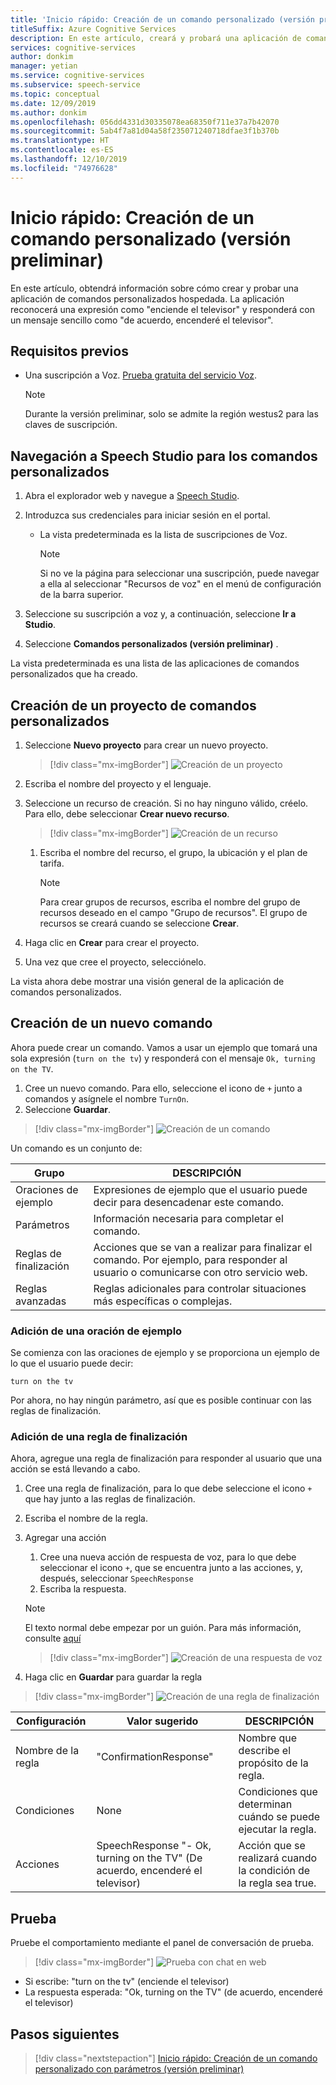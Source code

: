 ```yaml
---
title: 'Inicio rápido: Creación de un comando personalizado (versión preliminar) - servicio de voz'
titleSuffix: Azure Cognitive Services
description: En este artículo, creará y probará una aplicación de comandos personalizados hospedada.
services: cognitive-services
author: donkim
manager: yetian
ms.service: cognitive-services
ms.subservice: speech-service
ms.topic: conceptual
ms.date: 12/09/2019
ms.author: donkim
ms.openlocfilehash: 056dd4331d30335078ea68350f711e37a7b42070
ms.sourcegitcommit: 5ab4f7a81d04a58f235071240718dfae3f1b370b
ms.translationtype: HT
ms.contentlocale: es-ES
ms.lasthandoff: 12/10/2019
ms.locfileid: "74976628"
---
```

# <a name="quickstart-create-a-custom-command-preview"></a>Inicio rápido: Creación de un comando personalizado (versión preliminar)

En este artículo, obtendrá información sobre cómo crear y probar una aplicación de comandos personalizados hospedada.
La aplicación reconocerá una expresión como "enciende el televisor" y responderá con un mensaje sencillo como "de acuerdo, encenderé el televisor".

## <a name="prerequisites"></a>Requisitos previos

- Una suscripción a Voz. [Prueba gratuita del servicio Voz](~/articles/cognitive-services/speech-service/get-started.md).

  > [!NOTE]
  > Durante la versión preliminar, solo se admite la región westus2 para las claves de suscripción.

## <a name="go-to-the-speech-studio-for-custom-commands"></a>Navegación a Speech Studio para los comandos personalizados

1. Abra el explorador web y navegue a [Speech Studio](https://speech.microsoft.com/).
1. Introduzca sus credenciales para iniciar sesión en el portal.

   - La vista predeterminada es la lista de suscripciones de Voz.
     > [!NOTE]
     > Si no ve la página para seleccionar una suscripción, puede navegar a ella al seleccionar "Recursos de voz" en el menú de configuración de la barra superior.

1. Seleccione su suscripción a voz y, a continuación, seleccione **Ir a Studio**.
1. Seleccione **Comandos personalizados (versión preliminar)** .

La vista predeterminada es una lista de las aplicaciones de comandos personalizados que ha creado.

## <a name="create-a-custom-commands-project"></a>Creación de un proyecto de comandos personalizados

1. Seleccione **Nuevo proyecto** para crear un nuevo proyecto.

   > [!div class="mx-imgBorder"]
   > ![Creación de un proyecto](media/custom-speech-commands/create-new-project.png)

1. Escriba el nombre del proyecto y el lenguaje.
1. Seleccione un recurso de creación. Si no hay ninguno válido, créelo. Para ello, debe seleccionar **Crear nuevo recurso**.

   > [!div class="mx-imgBorder"]
   > ![Creación de un recurso](media/custom-speech-commands/create-new-resource.png)

   1. Escriba el nombre del recurso, el grupo, la ubicación y el plan de tarifa.

         > [!NOTE]
         > Para crear grupos de recursos, escriba el nombre del grupo de recursos deseado en el campo "Grupo de recursos". El grupo de recursos se creará cuando se seleccione **Crear**.

1. Haga clic en **Crear** para crear el proyecto.
1. Una vez que cree el proyecto, selecciónelo.

La vista ahora debe mostrar una visión general de la aplicación de comandos personalizados.

## <a name="create-a-new-command"></a>Creación de un nuevo comando

Ahora puede crear un comando. Vamos a usar un ejemplo que tomará una sola expresión (`turn on the tv`) y responderá con el mensaje `Ok, turning on the TV`.

1. Cree un nuevo comando. Para ello, seleccione el icono de `+` junto a comandos y asígnele el nombre `TurnOn`.
1. Seleccione **Guardar**.

> [!div class="mx-imgBorder"]
> ![Creación de un comando](media/custom-speech-commands/create-add-command.png)

Un comando es un conjunto de:

| Grupo            | DESCRIPCIÓN                                                                                                                 |
| ---------------- | --------------------------------------------------------------------------------------------------------------------------- |
| Oraciones de ejemplo | Expresiones de ejemplo que el usuario puede decir para desencadenar este comando.                                                                 |
| Parámetros       | Información necesaria para completar el comando.                                                                                |
| Reglas de finalización | Acciones que se van a realizar para finalizar el comando. Por ejemplo, para responder al usuario o comunicarse con otro servicio web. |
| Reglas avanzadas   | Reglas adicionales para controlar situaciones más específicas o complejas.                                                              |

### <a name="add-a-sample-sentence"></a>Adición de una oración de ejemplo

Se comienza con las oraciones de ejemplo y se proporciona un ejemplo de lo que el usuario puede decir:

```
turn on the tv
```

Por ahora, no hay ningún parámetro, así que es posible continuar con las reglas de finalización.

### <a name="add-a-completion-rule"></a>Adición de una regla de finalización

Ahora, agregue una regla de finalización para responder al usuario que una acción se está llevando a cabo.

1. Cree una regla de finalización, para lo que debe seleccione el icono `+` que hay junto a las reglas de finalización.
1. Escriba el nombre de la regla.
1. Agregar una acción
   1. Cree una nueva acción de respuesta de voz, para lo que debe seleccionar el icono `+`, que se encuentra junto a las acciones, y, después, seleccionar `SpeechResponse`
   1. Escriba la respuesta.

   > [!NOTE]
   > El texto normal debe empezar por un guión. Para más información, consulte [aquí](https://aka.ms/sc-lg-format)

   > [!div class="mx-imgBorder"]
   > ![Creación de una respuesta de voz](media/custom-speech-commands/create-speech-response-action.png)

1. Haga clic en **Guardar** para guardar la regla

> [!div class="mx-imgBorder"]
> ![Creación de una regla de finalización](media/custom-speech-commands/create-basic-completion-response-rule.png)


| Configuración    | Valor sugerido                        | DESCRIPCIÓN                                        |
| ---------- | -------------------------------------- | -------------------------------------------------- |
| Nombre de la regla  | "ConfirmationResponse"                 | Nombre que describe el propósito de la regla.          |
| Condiciones | None                                   | Condiciones que determinan cuándo se puede ejecutar la regla.    |
| Acciones    | SpeechResponse "- Ok, turning on the TV" (De acuerdo, encenderé el televisor) | Acción que se realizará cuando la condición de la regla sea true. |

## <a name="try-it-out"></a>Prueba

Pruebe el comportamiento mediante el panel de conversación de prueba.

> [!div class="mx-imgBorder"]
> ![Prueba con chat en web](media/custom-speech-commands/create-basic-test-chat.png)

- Si escribe: "turn on the tv" (enciende el televisor)
- La respuesta esperada: "Ok, turning on the TV" (de acuerdo, encenderé el televisor)

## <a name="next-steps"></a>Pasos siguientes

> [!div class="nextstepaction"]
> [Inicio rápido: Creación de un comando personalizado con parámetros (versión preliminar)](./quickstart-custom-speech-commands-create-parameters.md)
